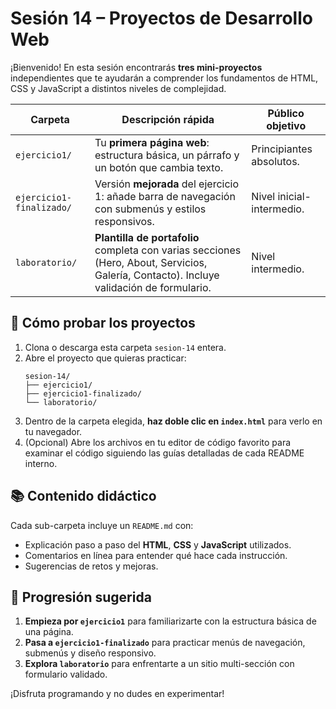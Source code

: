 # Sesión 14 – Proyectos de Desarrollo Web

¡Bienvenido! En esta sesión encontrarás **tres mini-proyectos** independientes que te ayudarán a comprender los fundamentos de HTML, CSS y JavaScript a distintos niveles de complejidad.

| Carpeta | Descripción rápida | Público objetivo |
|---------|--------------------|-------------------|
| `ejercicio1/` | Tu **primera página web**: estructura básica, un párrafo y un botón que cambia texto. | Principiantes absolutos. |
| `ejercicio1-finalizado/` | Versión **mejorada** del ejercicio 1: añade barra de navegación con submenús y estilos responsivos. | Nivel inicial-intermedio. |
| `laboratorio/` | **Plantilla de portafolio** completa con varias secciones (Hero, About, Servicios, Galería, Contacto). Incluye validación de formulario. | Nivel intermedio. |

## 🔧 Cómo probar los proyectos

1. Clona o descarga esta carpeta `sesion-14` entera.
2. Abre el proyecto que quieras practicar:
   ```
   sesion-14/
   ├── ejercicio1/
   ├── ejercicio1-finalizado/
   └── laboratorio/
   ```
3. Dentro de la carpeta elegida, **haz doble clic en `index.html`** para verlo en tu navegador.
4. (Opcional) Abre los archivos en tu editor de código favorito para examinar el código siguiendo las guías detalladas de cada README interno.

## 📚 Contenido didáctico

Cada sub-carpeta incluye un `README.md` con:

* Explicación paso a paso del **HTML**, **CSS** y **JavaScript** utilizados.
* Comentarios en línea para entender qué hace cada instrucción.
* Sugerencias de retos y mejoras.

## 🌱 Progresión sugerida

1. **Empieza por `ejercicio1`** para familiarizarte con la estructura básica de una página.
2. **Pasa a `ejercicio1-finalizado`** para practicar menús de navegación, submenús y diseño responsivo.
3. **Explora `laboratorio`** para enfrentarte a un sitio multi-sección con formulario validado.

¡Disfruta programando y no dudes en experimentar! 